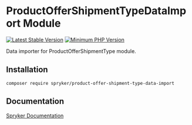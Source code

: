 # ProductOfferShipmentTypeDataImport Module
[![Latest Stable Version](https://poser.pugx.org/spryker/product-offer-shipment-type-data-import/v/stable.svg)](https://packagist.org/packages/spryker/product-offer-shipment-type-data-import)
[![Minimum PHP Version](https://img.shields.io/badge/php-%3E%3D%208.0-8892BF.svg)](https://php.net/)

Data importer for ProductOfferShipmentType module.

## Installation

```
composer require spryker/product-offer-shipment-type-data-import
```

## Documentation

[Spryker Documentation](https://docs.spryker.com)
